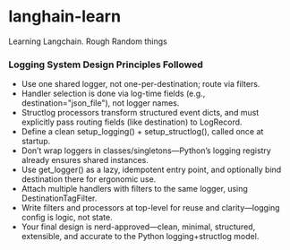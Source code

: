# langhain-learn
Learning Langchain. Rough Random things

### Logging System Design Principles Followed

- Use one shared logger, not one-per-destination; route via filters.
- Handler selection is done via log-time fields (e.g., destination="json_file"), not logger names.
- Structlog processors transform structured event dicts, and must explicitly pass routing fields (like destination) to LogRecord.
- Define a clean setup_logging() + setup_structlog(), called once at startup.
- Don’t wrap loggers in classes/singletons—Python’s logging registry already ensures shared instances.
- Use get_logger() as a lazy, idempotent entry point, and optionally bind destination there for ergonomic use.
- Attach multiple handlers with filters to the same logger, using DestinationTagFilter.
- Write filters and processors at top-level for reuse and clarity—logging config is logic, not state.
- Your final design is nerd-approved—clean, minimal, structured, extensible, and accurate to the Python logging+structlog model.